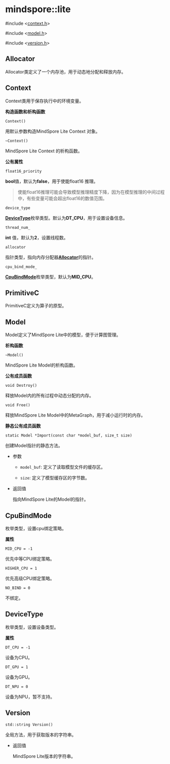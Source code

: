 # mindspore::lite

#include &lt;[context.h](https://gitee.com/mindspore/mindspore/blob/r1.0/mindspore/lite/include/context.h)&gt;

#include &lt;[model.h](https://gitee.com/mindspore/mindspore/blob/r1.0/mindspore/lite/include/model.h)&gt;

#include &lt;[version.h](https://gitee.com/mindspore/mindspore/blob/r1.0/mindspore/lite/include/version.h)&gt;


## Allocator

Allocator类定义了一个内存池，用于动态地分配和释放内存。

## Context

Context类用于保存执行中的环境变量。

**构造函数和析构函数**

```
Context()
```

用默认参数构造MindSpore Lite Context 对象。

```
~Context()
```

MindSpore Lite Context 的析构函数。

**公有属性**

```
float16_priority
```

**bool**值，默认为**false**，用于使能float16 推理。

> 使能float16推理可能会导致模型推理精度下降，因为在模型推理的中间过程中，有些变量可能会超出float16的数值范围。

```
device_type
```

[**DeviceType**](https://www.mindspore.cn/doc/api_cpp/zh-CN/r1.0/lite.html#devicetype)枚举类型。默认为**DT_CPU**，用于设置设备信息。

```
thread_num_
```

**int** 值，默认为**2**，设置线程数。

```
allocator
```

指针类型，指向内存分配器[**Allocator**](https://www.mindspore.cn/doc/api_cpp/zh-CN/r1.0/lite.html#allocator)的指针。

```
cpu_bind_mode_ 
```

[**CpuBindMode**](https://www.mindspore.cn/doc/api_cpp/zh-CN/r1.0/lite.html#cpubindmode)枚举类型，默认为**MID_CPU**。 

## PrimitiveC

PrimitiveC定义为算子的原型。

## Model

Model定义了MindSpore Lite中的模型，便于计算图管理。

**析构函数**

```
~Model()
```

MindSpore Lite Model的析构函数。

**公有成员函数**

```     
void Destroy()
```

释放Model内的所有过程中动态分配的内存。

```
void Free()
```

释放MindSpore Lite Model中的MetaGraph，用于减小运行时的内存。

**静态公有成员函数**

```
static Model *Import(const char *model_buf, size_t size)
```

创建Model指针的静态方法。

- 参数    

  - `model_buf`: 定义了读取模型文件的缓存区。   

  - `size`: 定义了模型缓存区的字节数。

- 返回值  

  指向MindSpore Lite的Model的指针。
      
## CpuBindMode
枚举类型，设置cpu绑定策略。

**属性**

```
MID_CPU = -1
```

优先中等CPU绑定策略。

```
HIGHER_CPU = 1
```

优先高级CPU绑定策略。

```
NO_BIND = 0
```

不绑定。

## DeviceType
枚举类型，设置设备类型。

**属性**

```
DT_CPU = -1
```

设备为CPU。

```
DT_GPU = 1
```

设备为GPU。

```
DT_NPU = 0
```

设备为NPU，暂不支持。

## Version

```
std::string Version()
```
全局方法，用于获取版本的字符串。

- 返回值

    MindSpore Lite版本的字符串。